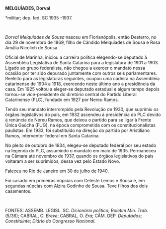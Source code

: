**MELQUÍADES, Dorval**

\*militar; dep. fed. SC 1935 -1937.

 

*Dorval Melquíades de Sousa* nasceu em Florianópolis, então Desterro, no
dia 29 de novembro de 1869, filho de Cândido Melquíades de Sousa e Rosa
Amália Nicolich de Sousa.

Oficial de Marinha, iniciou a carreira política elegendo-se deputado à
Assembléia Legislativa de Santa Catarina para a legislatura de 1901 a
1903. Ligado ao grupo federalista, não chegou a exercer o mandato nessa
ocasião por ter sido depurado juntamente com outros seis parlamentares.
Reeleito para as legislaturas seguintes, ocupou uma cadeira na
Assembléia catarinense de 1904 a 1918, exercendo neste último ano a
presidência da casa. Em 1925 voltou a eleger-se deputado estadual e
algum tempo depois tornou-se vice-presidente do diretório central do
Partido Liberal Catarinense (PLC), fundado em 1927 por Nereu Ramos.

Tendo seu mandato interrompido pela Revolução de 1930, que suprimiu os
órgãos legislativos do país, em 1932 ascendeu à presidência do PLC
devido à renúncia de Nereu Ramos, que deixou o partido para se ligar à
Frente Única Gaúcha (FUG), na época comprometida com os
constitucionalistas paulistas. Em 1933, foi substituído na direção do
partido por Aristiliano Ramos, interventor federal em Santa Catarina.

No pleito de outubro de 1934, elegeu-se deputado federal por seu estado
na legenda do PLC, assumindo o mandato em maio de 1935. Permaneceu na
Câmara até novembro de 1937, quando os órgãos legislativos do país
voltaram a ser suprimidos, dessa vez pelo Estado Novo.

Faleceu no Rio de Janeiro em 30 de julho de 1940.

Foi casado em primeiras núpcias com Celeste Lemos e Sousa e, em segundas
núpcias com Alzira Godinho de Sousa. Teve filhos dos dois casamentos.

 

FONTES: ASSEMB. LEGISL. SC. *Dicionário político*; *Boletim Min. Trab*.
(5/36); CABRAL, O. *Breve*; CABRAL, O. *Era*; CÂM. DEP. *Deputados*;
*Constituinte*; *Diário do Congresso Nacional*.

 
